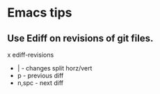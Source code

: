 # Emacs tips

## Use Ediff on revisions of git files.
<m> x ediff-revisions
- | - changes split horz/vert
- p - previous diff
- n,spc - next diff
